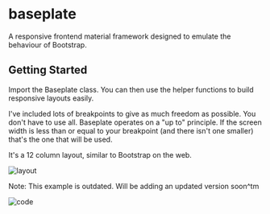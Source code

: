 # baseplate

A responsive frontend material framework designed to emulate the behaviour of Bootstrap.

## Getting Started

Import the Baseplate class. You can then use the helper functions to build responsive layouts easily.

I've included lots of breakpoints to give as much freedom as possible. You don't have to use all. Baseplate operates on a "up to" principle. If the screen width is less than or equal to your breakpoint (and there isn't one smaller) that's the one that will be used.

It's a 12 column layout, similar to Bootstrap on the web.

![layout](https://i.imgur.com/RSK8mmp.png)

Note: This example is outdated. Will be adding an updated version soon^tm

![code](https://i.imgur.com/75W8Cgd.png)
